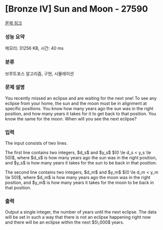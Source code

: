 # [Bronze IV] Sun and Moon - 27590 

[문제 링크](https://www.acmicpc.net/problem/27590) 

### 성능 요약

메모리: 31256 KB, 시간: 40 ms

### 분류

브루트포스 알고리즘, 구현, 시뮬레이션

### 문제 설명

<p>You recently missed an eclipse and are waiting for the next one!  To see any eclipse from your home, the sun and the moon must be in alignment at specific positions.  You know how many years ago the sun was in the right position, and how many years it takes for it to get back to that position. You know the same for the moon. When will you see the next eclipse?</p>

### 입력 

 <p>The input consists of two lines.</p>

<p>The first line contains two integers, $d_s$ and $y_s$ $(0 \le d_s < y_s \le 50)$, where $d_s$ is how many years ago the sun was in the right position, and $y_s$ is how many years it takes for the sun to be back in that position.</p>

<p>The second line contains two integers, $d_m$ and $y_m$ $(0 \le d_m < y_m \le 50)$, where $d_m$ is how many years ago the moon was in the right position, and $y_m$ is how many years it takes for the moon to be back in that position. </p>

### 출력 

 <p>Output a single integer, the number of years until the next eclipse. The data will be set in such a way that there is not an eclipse happening right now and there will be an eclipse within the next $5\,000$ years.</p>

